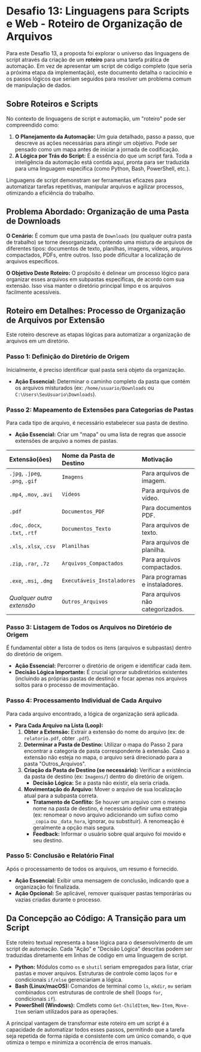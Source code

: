 # Desafio 13: Linguagens para Scripts e Web - Roteiro de Organização de Arquivos

Para este Desafio 13, a proposta foi explorar o universo das linguagens de script através da criação de um **roteiro** para uma tarefa prática de automação. Em vez de apresentar um script de código completo (que seria a próxima etapa da implementação), este documento detalha o raciocínio e os passos lógicos que seriam seguidos para resolver um problema comum de manipulação de dados.

## Sobre Roteiros e Scripts

No contexto de linguagens de script e automação, um "roteiro" pode ser compreendido como:

1.  **O Planejamento da Automação:** Um guia detalhado, passo a passo, que descreve as ações necessárias para atingir um objetivo. Pode ser pensado como um mapa antes de iniciar a jornada de codificação.
2.  **A Lógica por Trás do Script:** É a essência do que um script fará. Toda a inteligência da automação está contida aqui, pronta para ser traduzida para uma linguagem específica (como Python, Bash, PowerShell, etc.).

Linguagens de script demonstram ser ferramentas eficazes para automatizar tarefas repetitivas, manipular arquivos e agilizar processos, otimizando a eficiência do trabalho.

## Problema Abordado: Organização de uma Pasta de Downloads

**O Cenário:** É comum que uma pasta de `Downloads` (ou qualquer outra pasta de trabalho) se torne desorganizada, contendo uma mistura de arquivos de diferentes tipos: documentos de texto, planilhas, imagens, vídeos, arquivos compactados, PDFs, entre outros. Isso pode dificultar a localização de arquivos específicos.

**O Objetivo Deste Roteiro:** O propósito é delinear um processo lógico para organizar esses arquivos em subpastas específicas, de acordo com sua extensão. Isso visa manter o diretório principal limpo e os arquivos facilmente acessíveis.

## Roteiro em Detalhes: Processo de Organização de Arquivos por Extensão

Este roteiro descreve as etapas lógicas para automatizar a organização de arquivos em um diretório.

### Passo 1: Definição do Diretório de Origem

Inicialmente, é preciso identificar qual pasta será objeto da organização.
* **Ação Essencial:** Determinar o caminho completo da pasta que contém os arquivos misturados (ex: `/home/usuario/Downloads` ou `C:\Users\SeuUsuario\Downloads`).

### Passo 2: Mapeamento de Extensões para Categorias de Pastas

Para cada tipo de arquivo, é necessário estabelecer sua pasta de destino.
* **Ação Essencial:** Criar um "mapa" ou uma lista de regras que associe extensões de arquivo a nomes de pastas.

| Extensão(ões)                 | Nome da Pasta de Destino     | Motivação                  |
| :---------------------------- | :--------------------------- | :------------------------- |
| `.jpg`, `.jpeg`, `.png`, `.gif` | `Imagens`                    | Para arquivos de imagem.   |
| `.mp4`, `.mov`, `.avi`        | `Vídeos`                     | Para arquivos de vídeo.    |
| `.pdf`                        | `Documentos_PDF`             | Para documentos PDF.       |
| `.doc`, `.docx`, `.txt`, `.rtf` | `Documentos_Texto`           | Para arquivos de texto.    |
| `.xls`, `.xlsx`, `.csv`       | `Planilhas`                  | Para arquivos de planilha. |
| `.zip`, `.rar`, `.7z`         | `Arquivos_Compactados`       | Para arquivos compactados. |
| `.exe`, `.msi`, `.dmg`        | `Executáveis_Instaladores`   | Para programas e instaladores. |
| *Qualquer outra extensão* | `Outros_Arquivos`            | Para arquivos não categorizados. |

### Passo 3: Listagem de Todos os Arquivos no Diretório de Origem

É fundamental obter a lista de todos os itens (arquivos e subpastas) dentro do diretório de origem.
* **Ação Essencial:** Percorrer o diretório de origem e identificar cada item.
* **Decisão Lógica Importante:** É crucial ignorar subdiretórios existentes (incluindo as próprias pastas de destino) e focar apenas nos arquivos soltos para o processo de movimentação.

### Passo 4: Processamento Individual de Cada Arquivo

Para cada arquivo encontrado, a lógica de organização será aplicada.
* **Para Cada Arquivo na Lista (Loop):**
    1.  **Obter a Extensão:** Extrair a extensão do nome do arquivo (ex: de `relatorio.pdf`, obter `.pdf`).
    2.  **Determinar a Pasta de Destino:** Utilizar o mapa do Passo 2 para encontrar a categoria de pasta correspondente à extensão. Caso a extensão não esteja no mapa, o arquivo será direcionado para a pasta "Outros_Arquivos".
    3.  **Criação da Pasta de Destino (se necessário):** Verificar a existência da pasta de destino (ex: `Imagens/`) dentro do diretório de origem.
        * **Decisão Lógica:** Se a pasta não existir, ela seria criada.
    4.  **Movimentação do Arquivo:** Mover o arquivo de sua localização atual para a subpasta correta.
        * **Tratamento de Conflito:** Se houver um arquivo com o mesmo nome na pasta de destino, é necessário definir uma estratégia (ex: renomear o novo arquivo adicionando um sufixo como `_copia` ou `_data_hora`, ignorar, ou substituir). A renomeação é geralmente a opção mais segura.
        * **Feedback:** Informar o usuário sobre qual arquivo foi movido e seu destino.

### Passo 5: Conclusão e Relatório Final

Após o processamento de todos os arquivos, um resumo é fornecido.
* **Ação Essencial:** Exibir uma mensagem de conclusão, indicando que a organização foi finalizada.
* **Ação Opcional:** Se aplicável, remover quaisquer pastas temporárias ou vazias criadas durante o processo.

## Da Concepção ao Código: A Transição para um Script

Este roteiro textual representa a base lógica para o desenvolvimento de um script de automação. Cada "Ação" e "Decisão Lógica" descritas podem ser traduzidas diretamente em linhas de código em uma linguagem de script.

* **Python:** Módulos como `os` e `shutil` seriam empregados para listar, criar pastas e mover arquivos. Estruturas de controle como laços `for` e condicionais `if/else` gerenciariam a lógica.
* **Bash (Linux/macOS):** Comandos de terminal como `ls`, `mkdir`, `mv` seriam combinados com estruturas de controle de shell (loops `for`, condicionais `if`).
* **PowerShell (Windows):** Cmdlets como `Get-ChildItem`, `New-Item`, `Move-Item` seriam utilizados para as operações.

A principal vantagem de transformar este roteiro em um script é a capacidade de automatizar todos esses passos, permitindo que a tarefa seja repetida de forma rápida e consistente com um único comando, o que otimiza o tempo e minimiza a ocorrência de erros manuais.
